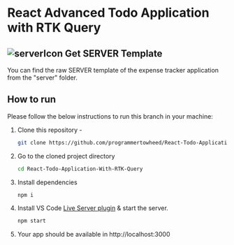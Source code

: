 # React Advanced Todo Application with RTK Query

<!-- GET SERVER TEMPLATE -->

## ![serverIcon][servericon-shield] Get SERVER Template

You can find the raw SERVER template of the expense tracker application from the "server" folder.

<!-- HOW TO RUN -->

## How to run

Please follow the below instructions to run this branch in your machine:

1. Clone this repository -
    ```sh
    git clone https://github.com/programmertowheed/React-Todo-Application-With-RTK-Query
    ```
2. Go to the cloned project directory
    ```sh
    cd React-Todo-Application-With-RTK-Query
    ```
3. Install dependencies
    ```sh
    npm i
    ```
4. Install VS Code [Live Server plugin](https://marketplace.visualstudio.com/items?itemName=ritwickdey.LiveServer) & start the server.
    ```sh
    npm start
    ```
5. Your app should be available in http://localhost:3000

<br>

<!-- MARKDOWN LINKS & IMAGES -->

[servericon-shield]: https://img.icons8.com/external-itim2101-flat-itim2101/28/undefined/external-server-network-technology-itim2101-flat-itim2101-2.png
